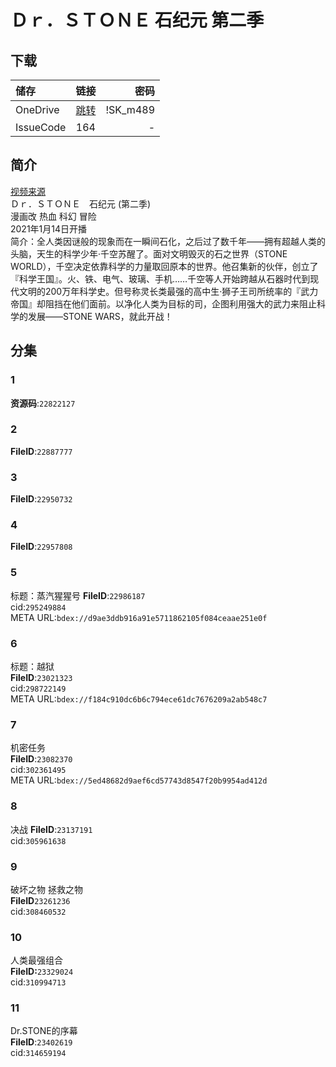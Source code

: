 # Ｄｒ．ＳＴＯＮＥ 石纪元 第二季

## 下载

储存 | 链接 | 密码
:----------- | :-----------: | -----------:
 OneDrive | [跳转](https://xrzcloud-my.sharepoint.com/:f:/g/personal/xrz_xrzyun_ml/EmHfpic4cD1Mh1BlqEc8YsYBXaHdiGDltpHFv0x11OQ8FA?e=oObbUu) | !SK_m489
 IssueCode | 164 | -

## 简介

[视频来源](https://www.bilibili.com/bangumi/media/md28231817/)  
Ｄｒ．ＳＴＯＮＥ　石纪元 (第二季)  
漫画改 热血 科幻 冒险  
2021年1月14日开播  
简介：全人类因谜般的现象而在一瞬间石化，之后过了数千年——拥有超越人类的头脑，天生的科学少年·千空苏醒了。面对文明毁灭的石之世界（STONE WORLD），千空决定依靠科学的力量取回原本的世界。他召集新的伙伴，创立了『科学王国』。火、铁、电气、玻璃、手机……千空等人开始跨越从石器时代到现代文明的200万年科学史。但号称灵长类最强的高中生·狮子王司所统率的『武力帝国』却阻挡在他们面前。以净化人类为目标的司，企图利用强大的武力来阻止科学的发展——STONE WARS，就此开战！

## 分集

### 1

**资源码**:`22822127`

### 2

**FileID**:`22887777`

### 3

**FileID**:`22950732`

### 4

**FileID**:`22957808`

### 5

标题：蒸汽猩猩号
**FileID**:`22986187`  
cid:`295249884`  
META URL:`bdex://d9ae3ddb916a91e5711862105f084ceaae251e0f`  

### 6

标题：越狱  
**FileID**:`23021323`  
cid:`298722149`  
META URL:`bdex://f184c910dc6b6c794ece61dc7676209a2ab548c7`  

### 7

机密任务  
**FileID**:`23082370`  
cid:`302361495`  
META URL:`bdex://5ed48682d9aef6cd57743d8547f20b9954ad412d`  

### 8

决战
**FileID**:`23137191`  
cid:`305961638`  

### 9

破坏之物 拯救之物  
**FileID**`23261236`  
cid:`308460532`  

### 10

人类最强组合  
**FileID:**`23329024`  
cid:`310994713`  

### 11

Dr.STONE的序幕  
**FileID**:`23402619`  
cid:`314659194`  

